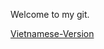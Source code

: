 Welcome to my git.

[Vietnamese-Version](../../Cracking-the-Coding-Interview/Chapter12-Testing/Vietnamese-Version.md)
